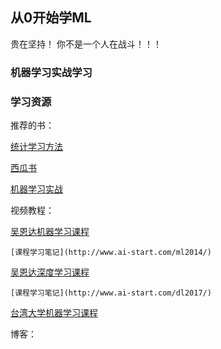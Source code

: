 
## 从0开始学ML

贵在坚持！ 你不是一个人在战斗！！！

### 机器学习实战学习


### 学习资源

推荐的书：

[统计学习方法](https://book.douban.com/subject/10590856/)

[西瓜书](https://book.douban.com/subject/26708119/)

[机器学习实战](https://book.douban.com/subject/24703171/)


视频教程：

[吴恩达机器学习课程](https://www.coursera.org/learn/machine-learning)

`[课程学习笔记](http://www.ai-start.com/ml2014/)`

[吴恩达深度学习课程](https://mooc.study.163.com/university/deeplearning_ai#/c)

`[课程学习笔记](http://www.ai-start.com/dl2017/)`


[台湾大学机器学习课程](http://speech.ee.ntu.edu.tw/~tlkagk/courses.html)

博客：






